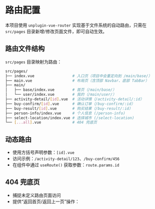# 路由配置

本项目使用 `unplugin-vue-router` 实现基于文件系统的自动路由，只需在 `src/pages` 目录新增/修改页面文件，即可自动生效。

## 路由文件结构

`src/pages` 目录映射为路由：

```bash
src/pages/
├── index.vue                 # 入口页（项目中会重定向到 /main/base/）
├── main.vue                  # 布局页（含顶部 Navbar、底部 TabBar）
├── main/
│   ├── base/index.vue        # 首页（/main/base/）
│   └── user/index.vue        # 我的（/main/user/）
├── activity-detail/[id].vue  # 活动详情（/activity-detail/:id）
├── buy-confirm/[id].vue      # 确认订单（/buy-confirm/:id）
├── buy-result/[id].vue       # 购买结果（/buy-result/:id）
├── person-info/index.vue     # 个人信息 (/person-info)
├── select-location/index.vue # 选择城市 (/select-location)
└── [...all].vue              # 404 兜底页
```

## 动态路由

- 使用方括号声明参数：`[id].vue`
- 访问示例：`/activity-detail/123`、`/buy-confirm/456`
- 在组件中通过 `useRoute()` 获取参数：`route.params.id`

## 404 兜底页

- 捕捉未定义路由页面访问
- 提供“返回首页/返回上一页”操作：
